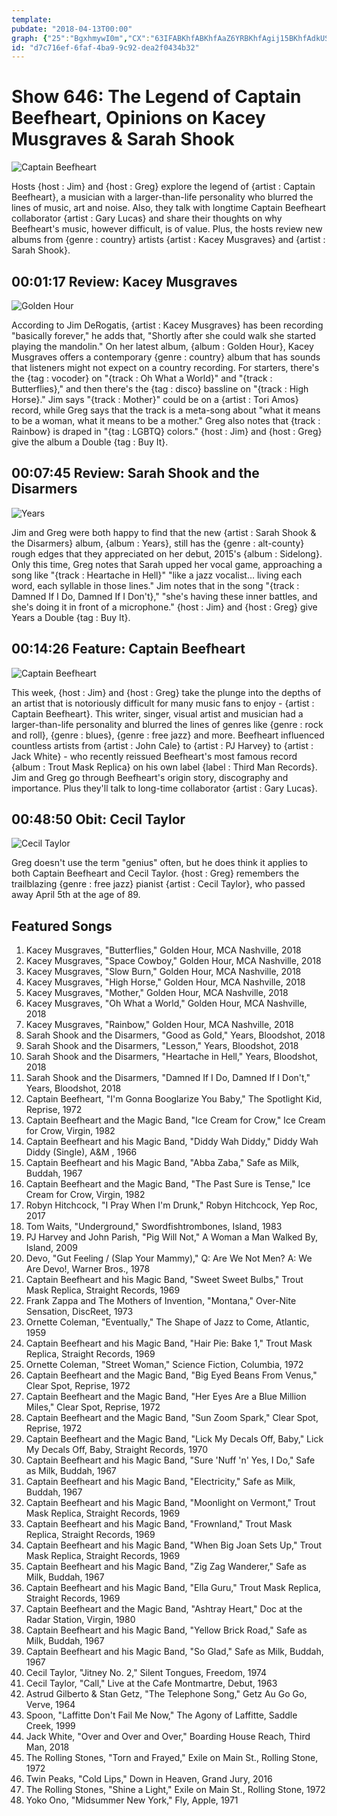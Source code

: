 ```yaml
---
template: 
pubdate: "2018-04-13T00:00"
graph: {"25":"BgxhmywI0m","CX":"63IFABKhfABKhfAaZ6YRBKhfAgij15BKhfAdkUS8aZ6YRdkUS863IFAdkUS8Wmzehgij1597qipX6cfdBHm1GX6cfd97qipBHm1G","O2":"cTDg8eRBqrcTDg8zJ3aGcTDg8w37qx0yeEMcTDg8EcugMcTDg80yeEMjxigGBWdoHjxigG","29E":"BHm1GxrhAH"}
id: "d7c716ef-6faf-4ba9-9c92-dea2f0434b32"
---
```






# Show 646: The Legend of Captain Beefheart, Opinions on Kacey Musgraves & Sarah Shook

![Captain Beefheart](https://static.soundopinions.org/images/2018/captain_beefheart.jpg)

Hosts {host : Jim} and {host : Greg} explore the legend of {artist : Captain Beefheart}, a musician with a larger-than-life personality who blurred the lines of music, art and noise. Also, they talk with longtime Captain Beefheart collaborator {artist : Gary Lucas} and share their thoughts on why Beefheart's music, however difficult, is of value. Plus, the hosts review new albums from {genre : country} artists {artist : Kacey Musgraves} and {artist : Sarah Shook}.



## 00:01:17 Review: Kacey Musgraves

![Golden Hour](https://static.soundopinions.org/assets/646/250.jpg)

According to Jim DeRogatis, {artist : Kacey Musgraves} has been recording "basically forever," he adds that, "Shortly after she could walk she started playing the mandolin." On her latest album, {album : Golden Hour}, Kacey Musgraves offers a contemporary {genre : country} album that has sounds that listeners might not expect on a country recording. For starters, there's the {tag : vocoder} on "{track : Oh What a World}" and "{track : Butterflies}," and then there's the {tag : disco} bassline on "{track : High Horse}." Jim says "{track : Mother}" could be on a {artist : Tori Amos} record, while Greg says that the track is a meta-song about "what it means to be a woman, what it means to be a mother." Greg also notes that {track : Rainbow} is draped in "{tag : LGBTQ} colors." {host : Jim} and {host : Greg} give the album a Double {tag : Buy It}.



## 00:07:45 Review: Sarah Shook and the Disarmers

![Years](https://static.soundopinions.org/assets/646/CX0.jpg)

Jim and Greg were both happy to find that the new {artist : Sarah Shook & the Disarmers} album, {album : Years}, still has the {genre : alt-county} rough edges that they appreciated on her debut, 2015's {album : Sidelong}. Only this time, Greg notes that Sarah upped her vocal game, approaching a song like "{track : Heartache in Hell}" "like a jazz vocalist… living each word, each syllable in those lines." Jim notes that in the song "{track : Damned If I Do, Damned If I Don't}," "she's having these inner battles, and she's doing it in front of a microphone." {host : Jim} and {host : Greg} give Years a Double {tag : Buy It}.



## 00:14:26 Feature: Captain Beefheart

![Captain Beefheart](https://static.soundopinions.org/assets/646/O20.jpg)

This week, {host : Jim} and {host : Greg} take the plunge into the depths of an artist that is notoriously difficult for many music fans to enjoy - {artist : Captain Beefheart}. This writer, singer, visual artist and musician had a larger-than-life personality and blurred the lines of genres like {genre : rock and roll}, {genre : blues}, {genre : free jazz} and more. Beefheart influenced countless artists from {artist : John Cale} to {artist : PJ Harvey} to {artist : Jack White} - who recently reissued Beefheart's most famous record {album : Trout Mask Replica} on his own label {label : Third Man Records}. Jim and Greg go through Beefheart's origin story, discography and importance. Plus they'll talk to long-time collaborator {artist : Gary Lucas}.



## 00:48:50  Obit: Cecil Taylor

![Cecil Taylor](https://static.soundopinions.org/assets/646/29E0.jpg)

Greg doesn't use the term "genius" often, but he does think it applies to both Captain Beefheart and Cecil Taylor. {host : Greg} remembers the trailblazing {genre : free jazz} pianist {artist : Cecil Taylor}, who passed away April 5th at the age of 89.



## Featured Songs

1. Kacey Musgraves, "Butterflies," Golden Hour, MCA Nashville, 2018
2. Kacey Musgraves, "Space Cowboy," Golden Hour, MCA Nashville, 2018
3. Kacey Musgraves, "Slow Burn," Golden Hour, MCA Nashville, 2018
4. Kacey Musgraves, "High Horse," Golden Hour, MCA Nashville, 2018
5. Kacey Musgraves, "Mother," Golden Hour, MCA Nashville, 2018
6. Kacey Musgraves, "Oh What a World," Golden Hour, MCA Nashville, 2018
7. Kacey Musgraves, "Rainbow," Golden Hour, MCA Nashville, 2018
8. Sarah Shook and the Disarmers, "Good as Gold," Years, Bloodshot, 2018
9. Sarah Shook and the Disarmers, "Lesson," Years, Bloodshot, 2018
10. Sarah Shook and the Disarmers, "Heartache in Hell," Years, Bloodshot, 2018
11. Sarah Shook and the Disarmers, "Damned If I Do, Damned If I Don't," Years, Bloodshot, 2018
12. Captain Beefheart, "I'm Gonna Booglarize You Baby," The Spotlight Kid, Reprise, 1972
13. Captain Beefheart and the Magic Band, "Ice Cream for Crow," Ice Cream for Crow, Virgin, 1982
14. Captain Beefheart and his Magic Band, "Diddy Wah Diddy," Diddy Wah Diddy (Single), A&M , 1966
15. Captain Beefheart and his Magic Band, "Abba Zaba," Safe as Milk, Buddah, 1967
16. Captain Beefheart and the Magic Band, "The Past Sure is Tense," Ice Cream for Crow, Virgin, 1982
17. Robyn Hitchcock, "I Pray When I'm Drunk," Robyn Hitchcock, Yep Roc, 2017
18. Tom Waits, "Underground," Swordfishtrombones, Island, 1983
19. PJ Harvey and John Parish, "Pig Will Not," A Woman a Man Walked By, Island, 2009
20. Devo, "Gut Feeling / (Slap Your Mammy)," Q: Are We Not Men? A: We Are Devo!, Warner Bros., 1978
21. Captain Beefheart and his Magic Band, "Sweet Sweet Bulbs," Trout Mask Replica, Straight Records, 1969
22. Frank Zappa and The Mothers of Invention, "Montana," Over-Nite Sensation, DiscReet, 1973
23. Ornette Coleman, "Eventually," The Shape of Jazz to Come, Atlantic, 1959
24. Captain Beefheart and his Magic Band, "Hair Pie: Bake 1," Trout Mask Replica, Straight Records, 1969
25. Ornette Coleman, "Street Woman," Science Fiction, Columbia, 1972
26. Captain Beefheart and the Magic Band, "Big Eyed Beans From Venus," Clear Spot, Reprise, 1972
27. Captain Beefheart and the Magic Band, "Her Eyes Are a Blue Million Miles," Clear Spot, Reprise, 1972
28. Captain Beefheart and the Magic Band, "Sun Zoom Spark," Clear Spot, Reprise, 1972
29. Captain Beefheart and the Magic Band, "Lick My Decals Off, Baby," Lick My Decals Off, Baby, Straight Records, 1970
30. Captain Beefheart and his Magic Band, "Sure 'Nuff 'n' Yes, I Do," Safe as Milk, Buddah, 1967
31. Captain Beefheart and his Magic Band, "Electricity," Safe as Milk, Buddah, 1967
32. Captain Beefheart and his Magic Band, "Moonlight on Vermont," Trout Mask Replica, Straight Records, 1969
33. Captain Beefheart and his Magic Band, "Frownland," Trout Mask Replica, Straight Records, 1969
34. Captain Beefheart and his Magic Band, "When Big Joan Sets Up," Trout Mask Replica, Straight Records, 1969
35. Captain Beefheart and his Magic Band, "Zig Zag Wanderer," Safe as Milk, Buddah, 1967
36. Captain Beefheart and his Magic Band, "Ella Guru," Trout Mask Replica, Straight Records, 1969
37. Captain Beefheart and the Magic Band, "Ashtray Heart," Doc at the Radar Station, Virgin, 1980
38. Captain Beefheart and his Magic Band, "Yellow Brick Road," Safe as Milk, Buddah, 1967
39. Captain Beefheart and his Magic Band, "So Glad," Safe as Milk, Buddah, 1967
40. Cecil Taylor, "Jitney No. 2," Silent Tongues, Freedom, 1974
41. Cecil Taylor, "Call," Live at the Cafe Montmartre, Debut, 1963
42. Astrud Gilberto & Stan Getz, "The Telephone Song," Getz Au Go Go, Verve, 1964
43. Spoon, "Laffitte Don't Fail Me Now," The Agony of Laffitte, Saddle Creek, 1999
44. Jack White, "Over and Over and Over," Boarding House Reach, Third Man, 2018
45. The Rolling Stones, "Torn and Frayed," Exile on Main St., Rolling Stone, 1972
46. Twin Peaks, "Cold Lips," Down in Heaven, Grand Jury, 2016
47. The Rolling Stones, "Shine a Light," Exile on Main St., Rolling Stone, 1972
48. Yoko Ono, "Midsummer New York," Fly, Apple, 1971